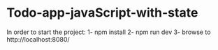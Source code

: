 # Todo-app-javaScript-with-state
In order to start the project:
1- npm install
2- npm run dev 
3- browse to http://localhost:8080/
